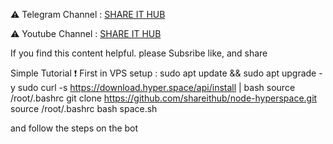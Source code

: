⚠️ Telegram Channel : [SHARE IT HUB](https://t.me/SHAREITHUB_COM)

⚠️ Youtube Channel  : [SHARE IT HUB](https://www.youtube.com/channel/UCUvH2S-T6T_hc7DjxhVd28A)

If you find this content helpful. please Subsribe like, and share

Simple Tutorial ❗️
First in VPS setup :
sudo apt update && sudo apt upgrade -y
sudo curl -s https://download.hyper.space/api/install | bash
source /root/.bashrc
git clone https://github.com/shareithub/node-hyperspace.git
source /root/.bashrc
bash space.sh

and follow the steps on the bot
